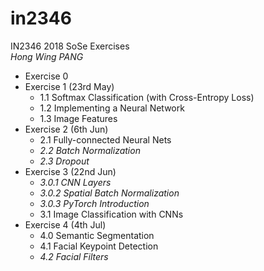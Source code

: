 # in2346
IN2346 2018 SoSe Exercises  
*Hong Wing PANG*

* Exercise 0
* Exercise 1 (23rd May)
    * 1.1 Softmax Classification (with Cross-Entropy Loss)
    * 1.2 Implementing a Neural Network
    * 1.3 Image Features
* Exercise 2 (6th Jun)
    * 2.1 Fully-connected Neural Nets
    * *2.2 Batch Normalization*
    * *2.3 Dropout*
* Exercise 3 (22nd Jun)
    * *3.0.1 CNN Layers*
    * *3.0.2 Spatial Batch Normalization*
    * *3.0.3 PyTorch Introduction*
    * 3.1 Image Classification with CNNs
* Exercise 4 (4th Jul)
    * 4.0 Semantic Segmentation
    * 4.1 Facial Keypoint Detection
    * *4.2 Facial Filters*
